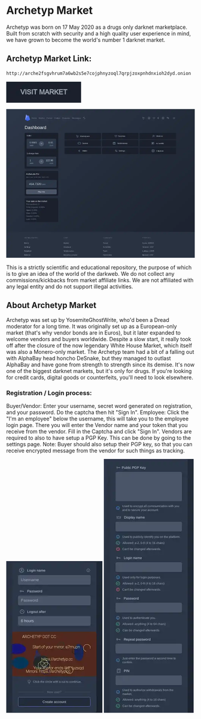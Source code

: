# Archetyp Market
Archetyp was born on 17 May 2020 as a drugs only darknet marketplace. Built from scratch with security and a high quality user experience in mind, we have grown to become the world's number 1 darknet market.

## Archetyp Market Link:

```sh
http://arche2fsgvhrum7a6wb2s5e7cojphnyzoql7qrpjzoxpnhdnxioh2dyd.onion

```
[<img src="/assets/visit-market.webp" width="200">](http://arche2fsgvhrum7a6wb2s5e7cojphnyzoql7qrpjzoxpnhdnxioh2dyd.onion
)

<a href="http://arche2fsgvhrum7a6wb2s5e7cojphnyzoql7qrpjzoxpnhdnxioh2dyd.onion
"><img src="/assets/archetyp-preview.webp" alt="image" style="max-width: 100%;"><a>

This is a strictly scientific and educational repository, the purpose of which is to give an idea of the world of the darkweb. We do not collect any commissions/kickbacks from market affiliate links. We are not affiliated with any legal entity and do not support illegal activities.

## About Archetyp Market
Archetyp was set up by YosemiteGhostWrite, who'd been a Dread moderator for a long time. It was originally set up as a European-only market (that's why vendor bonds are in Euros), but it later expanded to welcome vendors and buyers worldwide. Despite a slow start, it really took off after the closure of the now legendary White House Market, which itself was also a Monero-only market. The Archetyp team had a bit of a falling out with AlphaBay head honcho DeSnake, but they managed to outlast AlphaBay and have gone from strength to strength since its demise. It's now one of the biggest darknet markets, but it's only for drugs. If you're looking for credit cards, digital goods or counterfeits, you'll need to look elsewhere.

### Registration / Login process:

Buyer/Vendor: Enter your username, secret word generated on registration, and your password. Do the captcha then hit "Sign In".
Employee: Click the "I'm an employee" below the username, this will take you to the employee login page. There you will enter the Vendor name and your token that you receive from the vendor. Fill in the Captcha and click "Sign In".
Vendors are required to also to have setup a PGP Key. This can be done by going to the settings page.
Note: Buyer should also setup their PGP key, so that you can receive encrypted message from the vendor for such things as tracking.

<a href="http://arche2fsgvhrum7a6wb2s5e7cojphnyzoql7qrpjzoxpnhdnxioh2dyd.onion
"><img src="/assets/archetyp-login.webp" alt="image" style="max-width: 100%;"><a>  <a href="http://arche2fsgvhrum7a6wb2s5e7cojphnyzoql7qrpjzoxpnhdnxioh2dyd.onion
"><img src="/assets/archetyp-register.webp" alt="image" style="max-width: 100%;"><a>